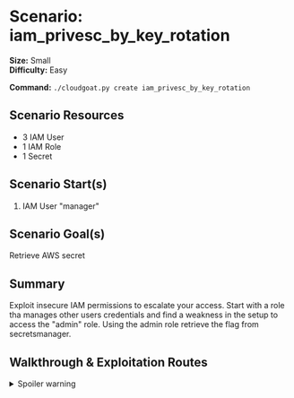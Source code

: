 
# Scenario: iam_privesc_by_key_rotation

**Size:** Small  
**Difficulty:** Easy

**Command:** `./cloudgoat.py create iam_privesc_by_key_rotation`

## Scenario Resources

- 3 IAM User
- 1 IAM Role
- 1 Secret

## Scenario Start(s)

1. IAM User "manager"

## Scenario Goal(s)

Retrieve AWS secret

## Summary

Exploit insecure IAM permissions to escalate your access. Start with a role tha manages other users credentials and find a weakness in the setup to access the "admin" role. Using the admin role retrieve the flag from secretsmanager.

## Walkthrough & Exploitation Routes

<details>
  <summary>Spoiler warning</summary>
  
  1. Starting with the manager user add a tag to the admin user
  2. Delete and add a new access key to the admin user
  3. Create and attach a MFA device to the admin user
  4. Switch to the admin user
  5. Assume the secretsmanager role with MFA
  6. Retrieve the secret

  A full cheat_sheet can be found [here](./cheat_sheet.md)

  ![Scenario Route(s)](image.jpeg)  
</details>
